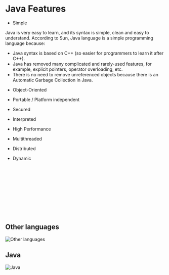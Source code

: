 # Java Features

* Simple

Java is very easy to learn, and its syntax is simple, clean and easy to understand. According to Sun, Java language is a simple programming language because:
   - Java syntax is based on C++ (so easier for programmers to learn it after C++).
   - Java has removed many complicated and rarely-used features, for example, explicit pointers, operator overloading, etc.
   - There is no need to remove unreferenced objects because there is an Automatic Garbage Collection in Java.

* Object-Oriented

* Portable / Platform independent

* Secured

* Interpreted

* High Performance

* Multithreaded

* Distributed

* Dynamic

<br/>
<br/>
<br/>
<br/>
<br/>
<br/>
<br/>
<br/>
<br/>

## Other languages

![Other languages](https://github.com/jsouzadev/java-fundamentals-wiki/blob/master/.gitbook/assets/comparative-platform-1.jpg)

## Java

![Java](https://github.com/jsouzadev/java-fundamentals-wiki/blob/master/.gitbook/assets/comparative-platform-2.jpg)
